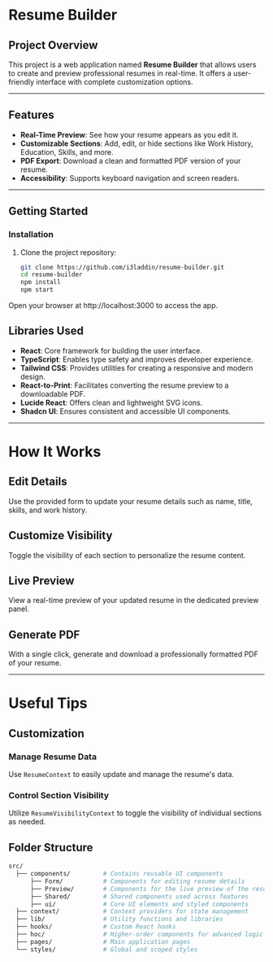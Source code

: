 # Resume Builder

## Project Overview
This project is a web application named **Resume Builder** that allows users to create and preview professional resumes in real-time. It offers a user-friendly interface with complete customization options.

---

## Features
- **Real-Time Preview**: See how your resume appears as you edit it.
- **Customizable Sections**: Add, edit, or hide sections like Work History, Education, Skills, and more.
- **PDF Export**: Download a clean and formatted PDF version of your resume.
- **Accessibility**: Supports keyboard navigation and screen readers.

---

## Getting Started

### Installation
1. Clone the project repository:
   ```bash
   git clone https://github.com/i3laddin/resume-builder.git
   cd resume-builder
   npm install
   npm start
Open your browser at http://localhost:3000 to access the app.



  
  ## Libraries Used

- **React**: Core framework for building the user interface.
- **TypeScript**: Enables type safety and improves developer experience.
- **Tailwind CSS**: Provides utilities for creating a responsive and modern design.
- **React-to-Print**: Facilitates converting the resume preview to a downloadable PDF.
- **Lucide React**: Offers clean and lightweight SVG icons.
- **Shadcn UI**: Ensures consistent and accessible UI components.

---

# How It Works

## Edit Details
Use the provided form to update your resume details such as name, title, skills, and work history.

## Customize Visibility
Toggle the visibility of each section to personalize the resume content.

## Live Preview
View a real-time preview of your updated resume in the dedicated preview panel.

## Generate PDF
With a single click, generate and download a professionally formatted PDF of your resume.

---

# Useful Tips

## Customization

### Manage Resume Data
Use `ResumeContext` to easily update and manage the resume's data.

### Control Section Visibility
Utilize `ResumeVisibilityContext` to toggle the visibility of individual sections as needed.



## Folder Structure

```bash 
src/
  ├── components/         # Contains reusable UI components
      ├── Form/           # Components for editing resume details
      ├── Preview/        # Components for the live preview of the resume
      ├── Shared/         # Shared components used across features
      ├── ui/             # Core UI elements and styled components
  ├── context/            # Context providers for state management
  ├── lib/                # Utility functions and libraries
  ├── hooks/              # Custom React hooks
  ├── hoc/                # Higher-order components for advanced logic
  ├── pages/              # Main application pages
  └── styles/             # Global and scoped styles
  
  
  
